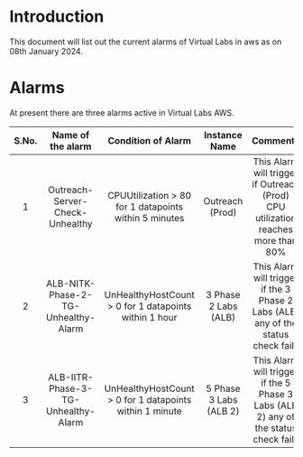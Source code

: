 # Introduction 
This document will list out the current alarms of Virtual Labs in aws as on 08th January 2024.

# Alarms 
At present there are three alarms active in Virtual Labs AWS. 

S.No.| Name of the alarm | Condition of Alarm| Instance Name | Comments|
| :---------:| :---------:| :--------:| :--------:| :--------:|
|1| Outreach-Server-Check-Unhealthy | CPUUtilization > 80 for 1 datapoints within 5 minutes | Outreach (Prod) | This Alarm will trigger if Outreach (Prod) CPU utilization reaches more than 80%| 
|2|ALB-NITK-Phase-2-TG-Unhealthy-Alarm | UnHealthyHostCount > 0 for 1 datapoints within 1 hour | 3 Phase 2 Labs (ALB) | This Alarm will trigger if the 3 Phase 2 Labs (ALB) any of the status check fails|
|3|ALB-IITR-Phase-3-TG-Unhealthy-Alarm | UnHealthyHostCount > 0 for 1 datapoints within 1 minute | 5 Phase 3 Labs (ALB 2)| This Alarm will trigger if the 5 Phase 3 Labs (ALB 2) any of the status check fails







